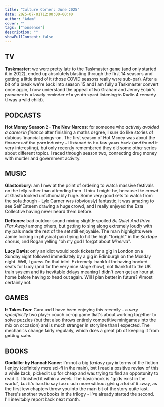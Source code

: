 ```yaml
---
title: "Culture Corner: June 2025"
date: 2025-07-01T12:00:00+00:00
author: "Adam"
cover: ""
tags: ["nonsense"]
description: ""
showFullContent: false
---
```


## TV
**Taskmaster**: we were pretty late to the Taskmaster game (and only started it in 2022), ended up absolutely blasting through the first 14 seasons and getting a little tired of it (those COVID seasons really were sub-par). After a bit of a break we're back into season 15 and I am fully a Taskmaster convert once again, I now understand the appeal of Ivo Graham and Jenny Eclair's presence is a lovely reminder of a youth spent listening to Radio 4 comedy (I was a wild child).

## PODCASTS
**Hot Money Season 2 - The New Narcos**: for someone who _actively avoided a career in finance_ after finishing a maths degree, I sure do like stories of dubious financial goings-on. The first season of Hot Money was about the finances of the porn industry - I listened to it a few years back (and found it very interesting), but only recently remembered they did some other series about different topics. I raced through season two, connecting drug money with murder and government activity. 

## MUSIC
**Glastonbury**: am I now at the point of ordering to watch massive festivals on the telly rather than attending then. I think I might be, because the crowd at Glasto looked unfathomably huge. Some very good sets to watch from the sofa though - Lyle Carner was (obviously) fantastic, it was amazing to see Self Esteem drawing a huge crowd, and I really enjoyed the Ezra Collective having never heard them before.

**Deftones**: bad outdoor sound mixing slightly spoiled _Be Quiet And Drive (Far Away)_ among others, but getting to sing along extremely loudly with my pals made the rest of the set still enjoyable. The main highlights were Jamie looking in physical pain trying to hit the high "tonight" in the _Sextape_ chorus, and Rogan yelling "oh my god I forgot about _Minerva_".

**Lucy Davis**: only an idiot would book tickets for a gig in London on a Sunday night followed immediately by a gig in Edinburgh on the Monday night. Well, I guess I'm that idiot. Extremely thankful for having booked seats for Lucy (and for the very nice stage show), not thankful to the UK train system and its inevitable delays meaning I didn't even get an hour at home before having to head out again. Will I plan better in future? Almost certainly not.

## GAMES
**It Takes Two**: Cara and I have been enjoying this recently - a _very specifically_ two player couch co-op game that's about working together to solve puzzles (but that also throws entirely competitive minigames into the mix on occasion) and is much stranger in storyline than I expected. The mechanics change fairly regularly, which does a great job of keeping it from getting stale.

## BOOKS
**Godkiller by Hannah Kaner**: I'm not a big _fantasy_ guy in terms of the fiction I enjoy (definitely more sci-fi in the main), but I read a positive review of this a while back, picked it up for cheap and was trying to find an opportunity to read it. I finished it within a week. The basic hook is "gods exist in the world", but it's hard to say too much more without giving a lot of it away, as the first few chapters throw you into the main bit of the story quite fast. There's another two books in the trilogy - I've already started the second. I'll inevitably report back next month.
